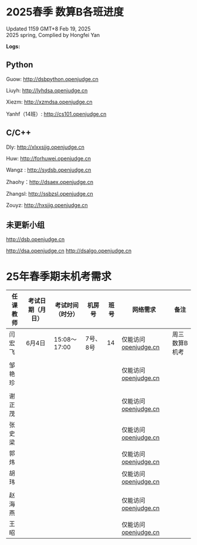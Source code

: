 # 2025春季 数算B各班进度

Updated 1159 GMT+8 Feb 19, 2025  
2025 spring, Complied by Hongfei Yan



**Logs:**




## Python
Guow: http://dsbpython.openjudge.cn  


Liuyh: http://lyhdsa.openjudge.cn  


Xiezm: http://xzmdsa.openjudge.cn   


Yanhf（14班）: http://cs101.openjudge.cn  


## C/C++
Dly: http://xlxxsjjg.openjudge.cn  


Huw: http://forhuwei.openjudge.cn   


Wangz :  http://sydsb.openjudge.cn  


Zhaohy：http://dsaex.openjudge.cn  


Zhangsl: http://ssbzsl.openjudge.cn   


Zouyz: http://hxsjjg.openjudge.cn   



## 未更新小组
http://dsb.openjudge.cn

http://dsa.openjudge.cn
http://dsalgo.openjudge.cn



# 25年春季期末机考需求

| 任课教师 | 考试日期（月日） | 考试时间（时分） | 机房号   | 班号 | 网络需求                                    | 备注          |
| -------- | ---------------- | ---------------- | -------- | ---- | ------------------------------------------- | ------------- |
| 闫宏飞   | 6月4日           | 15:08～17:00     | 7号、8号 | 14   | 仅能访问[openjudge.cn](http://openjudge.cn) | 周三数算B机考 |
|          |                  |                  |          |      |                                             |               |
| 邹艳珍   |                  |                  |          |      | 仅能访问[openjudge.cn](http://openjudge.cn) |               |
|          |                  |                  |          |      |                                             |               |
| 谢正茂   |                  |                  |          |      | 仅能访问[openjudge.cn](http://openjudge.cn) |               |
| 张史梁   |                  |                  |          |      | 仅能访问[openjudge.cn](http://openjudge.cn) |               |
| 郭炜     |                  |                  |          |      | 仅能访问[openjudge.cn](http://openjudge.cn) |               |
| 胡玮     |                  |                  |          |      | 仅能访问[openjudge.cn](http://openjudge.cn) |               |
|          |                  |                  |          |      |                                             |               |
| 赵海燕   |                  |                  |          |      | 仅能访问[openjudge.cn](http://openjudge.cn) |               |
| 王昭     |                  |                  |          |      | 仅能访问[openjudge.cn](http://openjudge.cn) |               |
